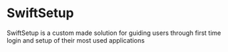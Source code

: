# SwiftSetup
SwiftSetup is a custom made solution for guiding users through first time login and setup of their most used applications
